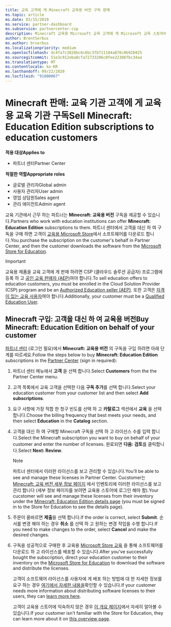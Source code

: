 ```yaml
---
title: 교육 고객에 게 Minecraft 교육용 버전 구독 판매
ms.topic: article
ms.date: 03/15/2019
ms.service: partner-dashboard
ms.subservice: partnercenter-csp
description: Minecraft 교육용 Microsoft 교육 고객에 게 Microsoft 교육 스토어에서 다운로드할 수 있는 교육 기관 고객 구독을 판매 합니다.
author: BrentSerbus
ms.author: brserbus
ms.localizationpriority: medium
ms.openlocfilehash: dc4fa7c3828bc6c6bc3fb711184a876c0b92b925
ms.sourcegitcommit: 51e3c912eba8cfa72733206c0fee22386fbc34aa
ms.translationtype: MT
ms.contentlocale: ko-KR
ms.lasthandoff: 09/22/2020
ms.locfileid: "91000067"
---
```

# <a name="sell-minecraft-education-edition-subscriptions-to-education-customers"></a><span data-ttu-id="b8d59-103">Minecraft 판매: 교육 기관 고객에 게 교육용 교육 기관 구독</span><span class="sxs-lookup"><span data-stu-id="b8d59-103">Sell Minecraft: Education Edition subscriptions to education customers</span></span>

<span data-ttu-id="b8d59-104">**적용 대상**</span><span class="sxs-lookup"><span data-stu-id="b8d59-104">**Applies to**</span></span>

-  <span data-ttu-id="b8d59-105">파트너 센터</span><span class="sxs-lookup"><span data-stu-id="b8d59-105">Partner Center</span></span>

<span data-ttu-id="b8d59-106">**적절한 역할**</span><span class="sxs-lookup"><span data-stu-id="b8d59-106">**Appropriate roles**</span></span>
-   <span data-ttu-id="b8d59-107">글로벌 관리자</span><span class="sxs-lookup"><span data-stu-id="b8d59-107">Global admin</span></span>
-   <span data-ttu-id="b8d59-108">사용자 관리자</span><span class="sxs-lookup"><span data-stu-id="b8d59-108">User admin</span></span>
-   <span data-ttu-id="b8d59-109">영업 상담원</span><span class="sxs-lookup"><span data-stu-id="b8d59-109">Sales agent</span></span>
-   <span data-ttu-id="b8d59-110">관리 에이전트</span><span class="sxs-lookup"><span data-stu-id="b8d59-110">Admin agent</span></span>

<span data-ttu-id="b8d59-111">교육 기관에서 근무 하는 파트너는 **Minecraft: 교육용 버전** 구독을 제공할 수 있습니다.</span><span class="sxs-lookup"><span data-stu-id="b8d59-111">Partners who work with education institutions can offer **Minecraft: Education Edition** subscriptions to them.</span></span> <span data-ttu-id="b8d59-112">파트너 센터에서 고객을 대신 하 여 구독을 구매 하면 고객이 [교육용 Microsoft Store](https://educationstore.microsoft.com)에서 소프트웨어를 다운로드 합니다.</span><span class="sxs-lookup"><span data-stu-id="b8d59-112">You purchase the subscription on the customer's behalf in Partner Center, and then the customer downloads the software from the [Microsoft Store for Education](https://educationstore.microsoft.com).</span></span> 

>[!IMPORTANT]
><span data-ttu-id="b8d59-113">교육용 제품을 교육 고객에 게 판매 하려면 CSP (클라우드 솔루션 공급자) 프로그램에 등록 하 고 [공인 교육 판매자 (AEP)](https://www.mepn.com)여야 합니다.</span><span class="sxs-lookup"><span data-stu-id="b8d59-113">To sell education offers to education customers, you must be enrolled in the Cloud Solution Provider (CSP) program and be an [Authorized Education seller (AEP)](https://www.mepn.com).</span></span> <span data-ttu-id="b8d59-114">또한 고객은 [자격이 있는 교육 사용자](https://www.microsoftvolumelicensing.com/DocumentSearch.aspx?Mode=3&DocumentTypeId=7)여야 합니다.</span><span class="sxs-lookup"><span data-stu-id="b8d59-114">Additionally, your customer must be a [Qualified Education User](https://www.microsoftvolumelicensing.com/DocumentSearch.aspx?Mode=3&DocumentTypeId=7).</span></span>  

 
## <a name="buy-minecraft-education-edition-on-behalf-of-your-customer"></a><span data-ttu-id="b8d59-115">Minecraft 구입: 고객을 대신 하 여 **교육용 버전**</span><span class="sxs-lookup"><span data-stu-id="b8d59-115">Buy **Minecraft: Education Edition** on behalf of your customer</span></span>

<span data-ttu-id="b8d59-116">[파트너 센터](https://partnercenter.microsoft.com/pcv/dashboard/overview
) (로그인 필요)에서 **Minecraft: 교육용 버전** 의 구독을 구입 하려면 아래 단계를 따르세요.</span><span class="sxs-lookup"><span data-stu-id="b8d59-116">Follow the steps below to buy **Minecraft: Education Edition** subscriptions in the [Partner Center](https://partnercenter.microsoft.com/pcv/dashboard/overview
) (sign in required):</span></span>

  1.  <span data-ttu-id="b8d59-117">파트너 센터 메뉴에서 **고객** 을 선택 합니다.</span><span class="sxs-lookup"><span data-stu-id="b8d59-117">Select **Customers** from the the Partner Center menu.</span></span>
  
  2.  <span data-ttu-id="b8d59-118">고객 목록에서 교육 고객을 선택한 다음 **구독 추가**를 선택 합니다.</span><span class="sxs-lookup"><span data-stu-id="b8d59-118">Select your education customer from your customer list and then select **Add subscriptions**.</span></span>
  
  3.  <span data-ttu-id="b8d59-119">요구 사항에 가장 적합 한 청구 빈도를 선택 하 고 **카탈로그** 섹션에서 **교육** 을 선택 합니다.</span><span class="sxs-lookup"><span data-stu-id="b8d59-119">Choose the billing frequency that best meets your needs, and then select **Education** in the **Catalog** section.</span></span>

  4.  <span data-ttu-id="b8d59-120">고객을 대신 하 여 구매할 Minecraft 구독을 선택 하 고 라이선스 수를 입력 합니다.</span><span class="sxs-lookup"><span data-stu-id="b8d59-120">Select the Minecraft subscription you want to buy on behalf of your customer and enter the number of licenses.</span></span> <span data-ttu-id="b8d59-121">완료되면 **다음: 검토**를 클릭합니다.</span><span class="sxs-lookup"><span data-stu-id="b8d59-121">Select **Next: Review**.</span></span>

      >[!NOTE]
      ><span data-ttu-id="b8d59-122">파트너 센터에서 이러한 라이선스를 보고 관리할 수 있습니다.</span><span class="sxs-lookup"><span data-stu-id="b8d59-122">You'll be able to see and manage these licenses in Partner Center.</span></span> <span data-ttu-id="b8d59-123">Cucstomer는 [Minecraft: 교육 버전 세부 정보 페이지](https://educationstore.microsoft.com/store/details/minecraft-education-edition/9nblggh4r2r6) 에서 인벤토리에 이러한 라이선스를 보고 관리 합니다 (세부 정보 페이지를 보려면 교육용 스토어에 로그인 해야 함).</span><span class="sxs-lookup"><span data-stu-id="b8d59-123">Your cucstomer will see and manage these licenses from their inventory under the [Minecraft: Education Edition details page](https://educationstore.microsoft.com/store/details/minecraft-education-edition/9nblggh4r2r6) (you must be signed in to the Store for Education to see the details page).</span></span> 

  5.  <span data-ttu-id="b8d59-124">주문이 올바르면 **제출**을 선택 합니다.</span><span class="sxs-lookup"><span data-stu-id="b8d59-124">If the order is correct, select **Submit**.</span></span> <span data-ttu-id="b8d59-125">순서를 변경 해야 하는 경우 **취소** 를 선택 하 고 원하는 변경 작업을 수행 합니다.</span><span class="sxs-lookup"><span data-stu-id="b8d59-125">If you need to make changes to the order, select **Cancel** and make the desired changes.</span></span>   

  6.  <span data-ttu-id="b8d59-126">구독을 성공적으로 구매한 후 교육용 [Microsoft Store 교육](https://educationstore.microsoft.com) 을 통해 소프트웨어를 다운로드 하 고 라이선스를 배포할 수 있습니다.</span><span class="sxs-lookup"><span data-stu-id="b8d59-126">After you've successfully bought the subscription, direct your education customer to their inventory on the [Microsoft Store for Education](https://educationstore.microsoft.com) to download the software and distribute the licenses.</span></span>

      <span data-ttu-id="b8d59-127">고객이 소프트웨어 라이선스를 사용자에 게 배포 하는 방법에 대 한 자세한 정보를 요구 하는 경우 [여기에서 자세한 내용을](/education/windows/school-get-minecraft#distribute-minecraft)확인할 수 있습니다.</span><span class="sxs-lookup"><span data-stu-id="b8d59-127">If your customer needs more information about distributing software licenses to their users, they can [learn more here](/education/windows/school-get-minecraft#distribute-minecraft).</span></span>  
  
      <span data-ttu-id="b8d59-128">고객이 교육용 스토어에 익숙하지 않은 경우 [이 개요 페이지](/microsoft-store/windows-store-for-business-overview)에서 자세히 알아볼 수 있습니다.</span><span class="sxs-lookup"><span data-stu-id="b8d59-128">If your customer isn't familiar with the Store for Education, they can learn more about it on [this overview page](/microsoft-store/windows-store-for-business-overview).</span></span>  

